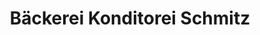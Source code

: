---
title: "Bäckerei Konditorei Schmitz"
url: /windeck/baeckerei-konditorei-schmitz/
shop: Bäckerei
---